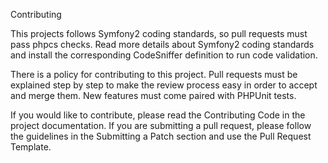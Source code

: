 Contributing

This projects follows Symfony2 coding standards, so pull requests must pass
phpcs checks. Read more details about Symfony2 coding standards and install the
corresponding CodeSniffer definition to run code validation.

There is a policy for contributing to this project. Pull requests must be
explained step by step to make the review process easy in order to accept and
merge them. New features must come paired with PHPUnit tests.

If you would like to contribute, please read the Contributing Code in the
project documentation. If you are submitting a pull request, please follow the
guidelines in the Submitting a Patch section and use the Pull Request Template.